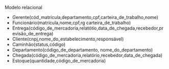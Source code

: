
Modelo relacional
* Gerente(cód_matrícula,departamento,cpf,carteira_de_trabalho,nome) 
* Funcionário(matrícula,nome,cpf,rg carteira_de_trabalho) 
* Entrega(código_de_mercadoria,relatótio,data_de_chegada,recebedor,previsão_de_entrega) 
* Cliente(cnpj,nome_do_estabelecimento,responsável) 
* Caminhão(status,código) 
* Departamento(código_de_departamento, nome_do_departamento) 
* Chegada(código_de_mercadoria,relatório,recebedor,data_de_chegada) 
* Estoque(quantidade,código_de_mercadoria) 
